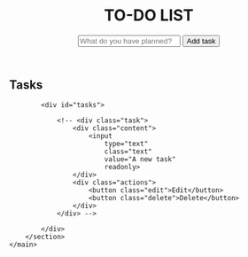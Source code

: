 <!DOCTYPE html>
<html lang="en">
<head>
	<meta charset="UTF-8">
	<meta http-equiv="X-UA-Compatible" content="IE=edge">
	<meta name="viewport" content="width=device-width, initial-scale=1.0">
	<title>Task List 2021</title>
<style>
    :root {
	--dark: #374151;
	--darker: #1F2937;
	--darkest: #111827;
	--grey: #6B7280;
	--pink: #EC4899;
	--purple: #8B5CF6;
	--light: #EEE;
}

* {
	margin: 0;
	box-sizing: border-box;
	font-family: "Fira sans", sans-serif;
}

body {
	display: flex;
	flex-direction: column;
	min-height: 100vh;
	color: #FFF;
    text-align: center;
	background-color: var(--dark);
}

header {
	padding: 2rem 1rem;
	max-width: 800px;
	width: 100%;
	margin: 0 auto;
}

header h1{ 
	font-size: 2.5rem;
	font-weight: 300;
	color: var(--grey);
	margin-bottom: 1rem;
}

#new-task-form {
	display: flex;;
}

input, button {
	appearance: none;
	border: none;
	outline: none;
	background: none;
}

#new-task-input {
	flex: 1 1 0%;
	background-color: var(--darker);
	padding: 1rem;
	border-radius: 1rem;
	margin-right: 1rem;
	color: var(--light);
	font-size: 1.25rem;
}

#new-task-input::placeholder {
	color: var(--grey);
}

#new-task-submit {
	color: var(--pink);
	font-size: 1.25rem;
	font-weight: 700;
	background-image: linear-gradient(to right, var(--pink), var(--purple));
	-webkit-background-clip: text;
	-webkit-text-fill-color: transparent;
	cursor: pointer;
	transition: 0.4s;
}

#new-task-submit:hover {
	opacity: 0.8;
}

#new-task-submit:active {
	opacity: 0.6;
}

main {
	flex: 1 1 0%;
	max-width: 800px;
	width: 100%;
	margin: 0 auto;
}

.task-list {
	padding: 1rem;
}

.task-list h2 {
	font-size: 1.5rem;
	font-weight: 300;
	color: var(--grey);
	margin-bottom: 1rem;
}

#tasks .task {
	display: flex;
	justify-content: space-between;
	background-color: var(--darkest);
	padding: 1rem;
	border-radius: 1rem;
	margin-bottom: 1rem;
}

.task .content {
	flex: 1 1 0%;
}

.task .content .text {
	color: var(--light);
	font-size: 1.125rem;
	width: 100%;
	display: block;
	transition: 0.4s;
}

.task .content .text:not(:read-only) {
	color: var(--pink);
}

.task .actions {
	display: flex;
	margin: 0 -0.5rem;
}

.task .actions button {
	cursor: pointer;
	margin: 0 0.5rem;
	font-size: 1.125rem;
	font-weight: 700;
	text-transform: uppercase;
	transition: 0.4s;
}

.task .actions button:hover {
	opacity: 0.8;
}

.task .actions button:active {
	opacity: 0.6;
}

.task .actions .edit {
	background-image: linear-gradient(to right, var(--pink), var(--purple));
	-webkit-background-clip: text;
	-webkit-text-fill-color: transparent;
}

.task .actions .delete {
	color: crimson;
}

.container{
    margin: 120px;
    margin-left: 300px;
    padding:30px;
    width: 900px;
    border:5px solid white;
}
</style>
</head>
<body>
<div class="container">
	<header>
		<h1>TO-DO LIST</h1>
		<form id="new-task-form">
			<input 
				type="text" 
				name="new-task-input" 
				id="new-task-input" 
				placeholder="What do you have planned?" />
			<input 
				type="submit"
				id="new-task-submit" 
				value="Add task" />
		</form>
	</header>
	<main>
		<section class="task-list">
			<h2>Tasks</h2>

			<div id="tasks">

				<!-- <div class="task">
					<div class="content">
						<input 
							type="text" 
							class="text" 
							value="A new task"
							readonly>
					</div>
					<div class="actions">
						<button class="edit">Edit</button>
						<button class="delete">Delete</button>
					</div>
				</div> -->

			</div>
		</section>
	</main>
</div>
	<script>
    window.addEventListener('load', () => {
	const form = document.querySelector("#new-task-form");
	const input = document.querySelector("#new-task-input");
	const list_el = document.querySelector("#tasks");

	form.addEventListener('submit', (e) => {
		e.preventDefault();

		const task = input.value;

		const task_el = document.createElement('div');
		task_el.classList.add('task');

		const task_content_el = document.createElement('div');
		task_content_el.classList.add('content');

		task_el.appendChild(task_content_el);

		const task_input_el = document.createElement('input');
		task_input_el.classList.add('text');
		task_input_el.type = 'text';
		task_input_el.value = task;
		task_input_el.setAttribute('readonly', 'readonly');

		task_content_el.appendChild(task_input_el);

		const task_actions_el = document.createElement('div');
		task_actions_el.classList.add('actions');

		const task_edit_el = document.createElement('button');
		task_edit_el.classList.add('edit');
		task_edit_el.innerText = 'Edit';

		const task_delete_el = document.createElement('button');
		task_delete_el.classList.add('delete');
		task_delete_el.innerText = 'Delete';

		task_actions_el.appendChild(task_edit_el);
		task_actions_el.appendChild(task_delete_el);

		task_el.appendChild(task_actions_el);

		list_el.appendChild(task_el);

		input.value = '';

		task_edit_el.addEventListener('click', (e) => {
			if (task_edit_el.innerText.toLowerCase() == "edit") {
				task_edit_el.innerText = "Save";
				task_input_el.removeAttribute("readonly");
				task_input_el.focus();
			} else {
				task_edit_el.innerText = "Edit";
				task_input_el.setAttribute("readonly", "readonly");
			}
		});

		task_delete_el.addEventListener('click', (e) => {
			list_el.removeChild(task_el);
		});
	});
});
    </script>
</body>
</html>
